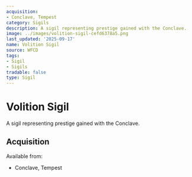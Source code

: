 ```yaml
---
acquisition:
- Conclave, Tempest
category: Sigils
description: A sigil representing prestige gained with the Conclave.
image: ../images/volition-sigil-cefd6378a5.png
last_updated: '2025-09-17'
name: Volition Sigil
source: WFCD
tags:
- Sigil
- Sigils
tradable: false
type: Sigil
---
```


# Volition Sigil

A sigil representing prestige gained with the Conclave.

## Acquisition

Available from:
- Conclave, Tempest

